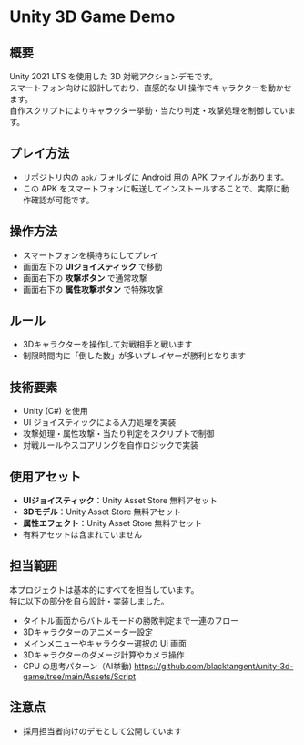 # Unity 3D Game Demo

## 概要
Unity 2021 LTS を使用した 3D 対戦アクションデモです。  
スマートフォン向けに設計しており、直感的な UI 操作でキャラクターを動かせます。  
自作スクリプトによりキャラクター挙動・当たり判定・攻撃処理を制御しています。  

## プレイ方法
- リポジトリ内の `apk/` フォルダに Android 用の APK ファイルがあります。  
- この APK をスマートフォンに転送してインストールすることで、実際に動作確認が可能です。  

## 操作方法
- スマートフォンを横持ちにしてプレイ  
- 画面左下の **UIジョイスティック** で移動  
- 画面右下の **攻撃ボタン** で通常攻撃  
- 画面右下の **属性攻撃ボタン** で特殊攻撃  

## ルール
- 3Dキャラクターを操作して対戦相手と戦います  
- 制限時間内に「倒した数」が多いプレイヤーが勝利となります  

## 技術要素
- Unity (C#) を使用  
- UI ジョイスティックによる入力処理を実装  
- 攻撃処理・属性攻撃・当たり判定をスクリプトで制御  
- 対戦ルールやスコアリングを自作ロジックで実装  

## 使用アセット
- **UIジョイスティック**：Unity Asset Store 無料アセット  
- **3Dモデル**：Unity Asset Store 無料アセット  
- **属性エフェクト**：Unity Asset Store 無料アセット  
- 有料アセットは含まれていません  

## 担当範囲
本プロジェクトは基本的にすべてを担当しています。  
特に以下の部分を自ら設計・実装しました。  
- タイトル画面からバトルモードの勝敗判定まで一連のフロー  
- 3Dキャラクターのアニメーター設定  
- メインメニューやキャラクター選択の UI 画面  
- 3Dキャラクターのダメージ計算やカメラ操作  
- CPU の思考パターン（AI挙動)
https://github.com/blacktangent/unity-3d-game/tree/main/Assets/Script

## 注意点
- 採用担当者向けのデモとして公開しています  